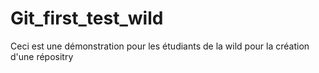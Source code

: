 # Git_first_test_wild
Ceci est une démonstration pour les étudiants de la wild pour la création d'une répositry 
